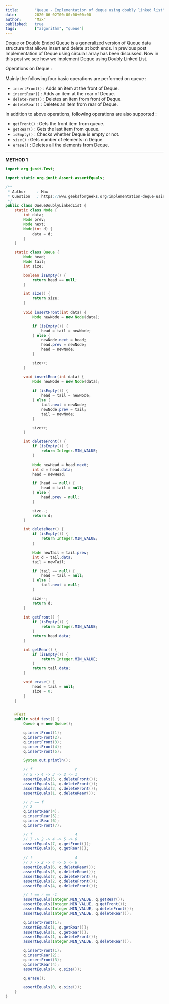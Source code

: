 ```yaml
---
title:       "Queue - Implementation of deque using doubly linked list"
date:        2020-06-02T00:00:00+00:00
author:      "Max"
published:   true
tags:        ["algorithm", "queue"]
---
```


Deque or Double Ended Queue is a generalized version of Queue data structure that allows insert and delete at both ends. In previous post Implementation of Deque using circular array has been discussed. Now in this post we see how we implement Deque using Doubly Linked List.

Operations on Deque :

Mainly the following four basic operations are performed on queue :

- `insertFront()` : Adds an item at the front of Deque.
- `insertRear()`  : Adds an item at the rear of Deque.
- `deleteFront()` : Deletes an item from front of Deque.
- `deleteRear()`  : Deletes an item from rear of Deque.

In addition to above operations, following operations are also supported :

- `getFront()` : Gets the front item from queue.
- `getRear()`  : Gets the last item from queue.
- `isEmpty()`  : Checks whether Deque is empty or not.
- `size()`     : Gets number of elements in Deque.
- `erase()`    : Deletes all the elements from Deque.

---

**METHOD 1**

```java
import org.junit.Test;

import static org.junit.Assert.assertEquals;

/**
 * Author     : Max
 * Question   : https://www.geeksforgeeks.org/implementation-deque-using-doubly-linked-list/
 */
public class QueueDoublyLinkedList {
    static class Node {
        int data;
        Node prev;
        Node next;
        Node(int d) {
            data = d;
        }
    }

    static class Queue {
        Node head;
        Node tail;
        int size;

        boolean isEmpty() {
            return head == null;
        }

        int size() {
            return size;
        }

        void insertFront(int data) {
            Node newNode = new Node(data);

            if (isEmpty()) {
                head = tail = newNode;
            } else {
                newNode.next = head;
                head.prev = newNode;
                head = newNode;
            }

            size++;
        }

        void insertRear(int data) {
            Node newNode = new Node(data);

            if (isEmpty()) {
                head = tail = newNode;
            } else {
                tail.next = newNode;
                newNode.prev = tail;
                tail = newNode;
            }

            size++;
        }

        int deleteFront() {
            if (isEmpty()) {
                return Integer.MIN_VALUE;
            }

            Node newHead = head.next;
            int d = head.data;
            head = newHead;

            if (head == null) {
                head = tail = null;
            } else {
                head.prev = null;
            }

            size--;
            return d;
        }

        int deleteRear() {
            if (isEmpty()) {
                return Integer.MIN_VALUE;
            }

            Node newTail = tail.prev;
            int d = tail.data;
            tail = newTail;

            if (tail == null) {
                head = tail = null;
            } else {
                tail.next = null;
            }

            size--;
            return d;
        }

        int getFront() {
            if (isEmpty()) {
                return Integer.MIN_VALUE;
            }
            return head.data;
        }

        int getRear() {
            if (isEmpty()) {
                return Integer.MIN_VALUE;
            }
            return tail.data;
        }

        void erase() {
            head = tail = null;
            size = 0;
        }
    }


    @Test
    public void test() {
        Queue q = new Queue();

        q.insertFront(1);
        q.insertFront(2);
        q.insertFront(3);
        q.insertFront(4);
        q.insertFront(5);

        System.out.println();

        // f                   r
        // 5 -> 4 -> 3 -> 2 -> 1
        assertEquals(5, q.deleteFront());
        assertEquals(4, q.deleteFront());
        assertEquals(3, q.deleteFront());
        assertEquals(1, q.deleteRear());

        // r == f
        // 2
        q.insertRear(4);
        q.insertRear(5);
        q.insertRear(6);
        q.insertFront(7);

        // f                   4
        // 7 -> 2 -> 4 -> 5 -> 6
        assertEquals(7, q.getFront());
        assertEquals(6, q.getRear());

        // f                   4
        // 7 -> 2 -> 4 -> 5 -> 6
        assertEquals(6, q.deleteRear());
        assertEquals(5, q.deleteRear());
        assertEquals(7, q.deleteFront());
        assertEquals(2, q.deleteFront());
        assertEquals(4, q.deleteFront());

        // f == r == -1
        assertEquals(Integer.MIN_VALUE, q.getRear());
        assertEquals(Integer.MIN_VALUE, q.getFront());
        assertEquals(Integer.MIN_VALUE, q.deleteFront());
        assertEquals(Integer.MIN_VALUE, q.deleteRear());

        q.insertFront(1);
        assertEquals(1, q.getRear());
        assertEquals(1, q.getRear());
        assertEquals(1, q.deleteFront());
        assertEquals(Integer.MIN_VALUE, q.deleteRear());

        q.insertFront(1);
        q.insertRear(2);
        q.insertFront(3);
        q.insertRear(4);
        assertEquals(4, q.size());

        q.erase();

        assertEquals(0, q.size());
    }
}
```
